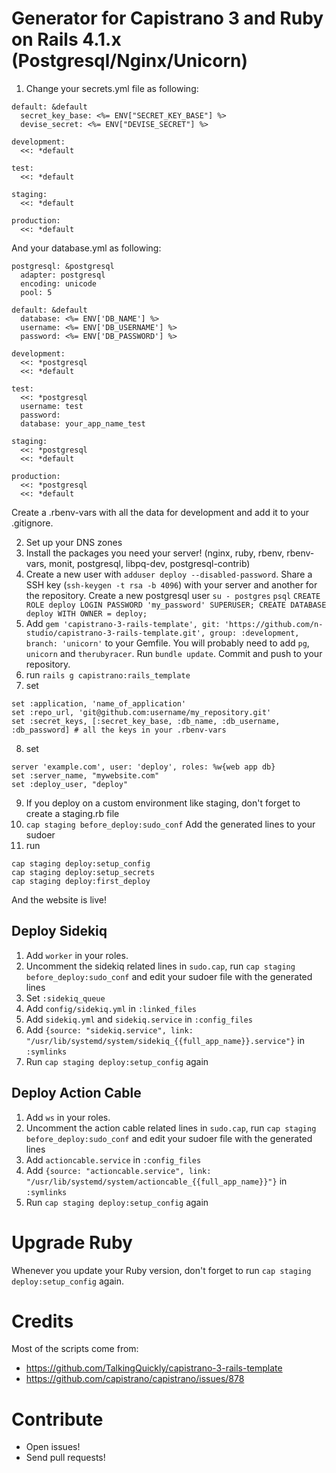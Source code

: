 # Generator for Capistrano 3 and Ruby on Rails 4.1.x (Postgresql/Nginx/Unicorn)

1. Change your secrets.yml file as following:
```
default: &default
  secret_key_base: <%= ENV["SECRET_KEY_BASE"] %>
  devise_secret: <%= ENV["DEVISE_SECRET"] %>

development:
  <<: *default

test:
  <<: *default

staging:
  <<: *default

production:
  <<: *default
```

And your database.yml as following:
```
postgresql: &postgresql
  adapter: postgresql
  encoding: unicode
  pool: 5
  
default: &default
  database: <%= ENV['DB_NAME'] %>
  username: <%= ENV['DB_USERNAME'] %>
  password: <%= ENV['DB_PASSWORD'] %>

development:
  <<: *postgresql
  <<: *default
  
test:
  <<: *postgresql
  username: test
  password:
  database: your_app_name_test

staging:
  <<: *postgresql
  <<: *default
  
production:
  <<: *postgresql
  <<: *default
```

Create a .rbenv-vars with all the data for development and add it to your .gitignore.

2. Set up your DNS zones
3. Install the packages you need your server! (nginx, ruby, rbenv, rbenv-vars, monit, postgresql, libpq-dev, postgresql-contrib)
4. Create a new user with ``adduser deploy --disabled-password``. Share a SSH key (``ssh-keygen -t rsa -b 4096``) with your server and another for the repository. Create a new postgresql user ``su - postgres`` ``psql`` ``CREATE ROLE deploy LOGIN PASSWORD 'my_password' SUPERUSER; CREATE DATABASE deploy WITH OWNER = deploy;``
5. Add ``gem 'capistrano-3-rails-template', git: 'https://github.com/n-studio/capistrano-3-rails-template.git', group: :development, branch: 'unicorn'`` to your Gemfile. You will probably need to add ``pg``, ``unicorn`` and ``therubyracer``. Run ``bundle update``. Commit and push to your repository.
6. run ``rails g capistrano:rails_template``
7. set 
```
set :application, 'name_of_application'
set :repo_url, 'git@github.com:username/my_repository.git'
set :secret_keys, [:secret_key_base, :db_name, :db_username, :db_password] # all the keys in your .rbenv-vars
```
8. set
```
server 'example.com', user: 'deploy', roles: %w{web app db}
set :server_name, "mywebsite.com"
set :deploy_user, "deploy"
```
9. If you deploy on a custom environment like staging, don't forget to create a staging.rb file
10. ``cap staging before_deploy:sudo_conf`` Add the generated lines to your sudoer
11. run
```
cap staging deploy:setup_config
cap staging deploy:setup_secrets
cap staging deploy:first_deploy
```
  
And the website is live!

## Deploy Sidekiq

1. Add ``worker`` in your roles.
2. Uncomment the sidekiq related lines in ``sudo.cap``, run ``cap staging before_deploy:sudo_conf`` and edit your sudoer file with the generated lines
3. Set ``:sidekiq_queue``
4. Add ``config/sidekiq.yml`` in ``:linked_files``
5. Add ``sidekiq.yml`` and ``sidekiq.service`` in ``:config_files``
6. Add ``{source: "sidekiq.service", link: "/usr/lib/systemd/system/sidekiq_{{full_app_name}}.service"}`` in ``:symlinks``
7. Run ``cap staging deploy:setup_config`` again

## Deploy Action Cable

1. Add ``ws`` in your roles.
2. Uncomment the action cable related lines in ``sudo.cap``, run ``cap staging before_deploy:sudo_conf`` and edit your sudoer file with the generated lines
3. Add ``actioncable.service`` in ``:config_files``
4. Add ``{source: "actioncable.service", link: "/usr/lib/systemd/system/actioncable_{{full_app_name}}"}`` in ``:symlinks``
5. Run ``cap staging deploy:setup_config`` again

# Upgrade Ruby

Whenever you update your Ruby version, don't forget to run ``cap staging deploy:setup_config`` again.

# Credits

Most of the scripts come from:

* https://github.com/TalkingQuickly/capistrano-3-rails-template
* https://github.com/capistrano/capistrano/issues/878

# Contribute

* Open issues!
* Send pull requests!

